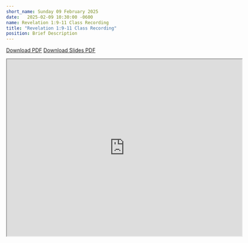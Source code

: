 ```yaml
---
short_name: Sunday 09 February 2025
date:   2025-02-09 10:30:00 -0600
name: Revelation 1:9-11 Class Recording
title: "Revelation 1:9-11 Class Recording"
position: Brief Description
---
```

[Download PDF](https://drive.google.com/file/d/1p3Ze5V5g7wci0zyev_0XosMN8FVjSjr-/view)
[Download Slides PDF](https://drive.google.com/file/d/1Bm-pUytclMmHfyifBYKh_2YFoqaSIao4VIYKpveFFkE/view)


<iframe src="https://drive.google.com/file/d/1Ucbg05DhSjUWD7JVkdY751_Ao-F45SfA/preview" width="640" height="480" allow="autoplay"></iframe>
